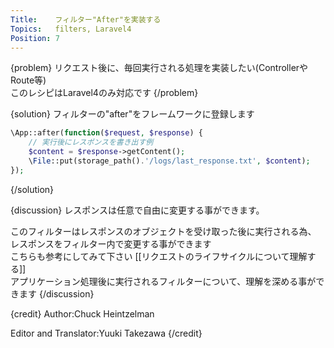 ```yaml
---
Title:    フィルター"After"を実装する
Topics:   filters, Laravel4
Position: 7
---
```


{problem}
リクエスト後に、毎回実行される処理を実装したい(ControllerやRoute等)  
このレシピはLaravel4のみ対応です
{/problem}

{solution}
フィルターの"after"をフレームワークに登録します

```php
\App::after(function($request, $response) {
    // 実行後にレスポンスを書き出す例
    $content = $response->getContent();
    \File::put(storage_path().'/logs/last_response.txt', $content);
});
```
{/solution}

{discussion}
レスポンスは任意で自由に変更する事ができます。

このフィルターはレスポンスのオブジェクトを受け取った後に実行される為、  
レスポンスをフィルター内で変更する事ができます  
こちらも参考にしてみて下さい [[リクエストのライフサイクルについて理解する]]  
アプリケーション処理後に実行されるフィルターについて、理解を深める事ができます
{/discussion}

{credit}
Author:Chuck Heintzelman

Editor and Translator:Yuuki Takezawa
{/credit}
